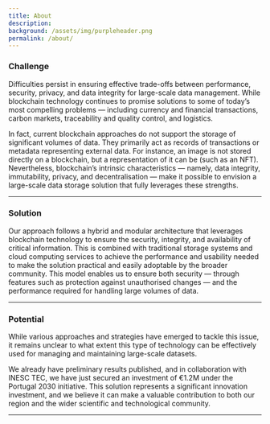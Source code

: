 ```yaml
---
title: About
description:
background: /assets/img/purpleheader.png
permalink: /about/
---
```


### Challenge

Difficulties persist in ensuring effective trade-offs between performance, security, privacy, and data integrity for large-scale data management.  While blockchain technology continues to promise solutions to some of today’s most compelling problems — including currency and financial transactions, carbon markets, traceability and quality control, and logistics. 

In fact, current blockchain approaches do not support the storage of significant volumes of data. They primarily act as records of transactions or metadata representing external data. For instance, an image is not stored directly on a blockchain, but a representation of it can be (such as an NFT). Nevertheless, blockchain’s intrinsic characteristics — namely, data integrity, immutability, privacy, and decentralisation — make it possible to envision a large-scale data storage solution that fully leverages these strengths.

---
### Solution

Our approach follows a hybrid and modular architecture that leverages blockchain technology to ensure the security, integrity, and availability of critical information. This is combined with traditional storage systems and cloud computing services to achieve the performance and usability needed to make the solution practical and easily adoptable by the broader community. This model enables us to ensure both security — through features such as protection against unauthorised changes — and the performance required for handling large volumes of data.

---
### Potential

While various approaches and strategies have emerged to tackle this issue, it remains unclear to what extent this type of technology can be effectively used for managing and maintaining large-scale datasets. 

We already have preliminary results published, and in collaboration with INESC TEC, we have just secured an investment of €1.2M under the Portugal 2030 initiative. This solution represents a significant innovation investment, and we believe it can make a valuable contribution to both our region and the wider scientific and technological community.

--- 

